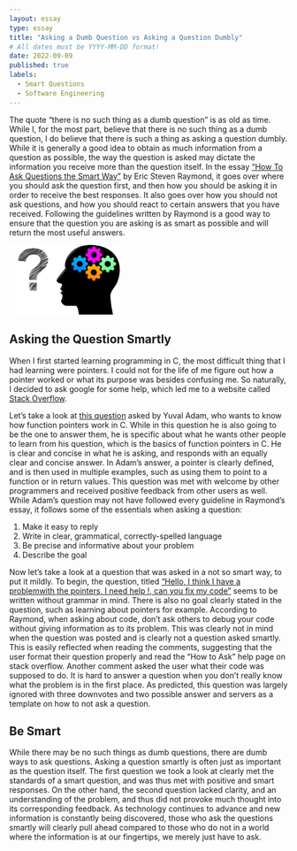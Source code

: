 ```yaml
---
layout: essay
type: essay
title: "Asking a Dumb Question vs Asking a Question Dumbly"
# All dates must be YYYY-MM-DD format!
date: 2022-09-09
published: true
labels:
  - Smart Questions
  - Software Engineering
---
```


The quote “there is no such thing as a dumb question” is as old as time. While I, for the most part, believe that there is no such thing as a dumb question, I do believe that there is such a thing as asking a question dumbly. While it is generally a good idea to obtain as much information from a question as possible, the way the question is asked may dictate the information you receive more than the question itself. In the essay [“How To Ask Questions the Smart Way”] by Eric Steven Raymond, it goes over where you should ask the question first, and then how you should be asking it in order to receive the best responses. It also goes over how you should not ask questions, and how you should react to certain answers that you have received. Following the guidelines written by Raymond is a good way to ensure that the question you are asking is as smart as possible and will return the most useful answers.

<img width="200px" class="rounded float-start pe-4" src="..\img\e11-reflect-on-smart-questions\Smart-Questions-for-Managers-to-Lead-Better.jpg">

## Asking the Question Smartly

When I first started learning programming in C, the most difficult thing that I had learning were pointers. I could not for the life of me figure out how a pointer worked or what its purpose was besides confusing me. So naturally, I decided to ask google for some help, which led me to a website called [Stack Overflow]. 

Let’s take a look at [this question] asked by Yuval Adam, who wants to know how function pointers work in C. While in this question he is also going to be the one to answer them, he is specific about what he wants other people to learn from his question, which is the basics of function pointers in C. He is clear and concise in what he is asking, and responds with an equally clear and concise answer. In Adam’s answer, a pointer is clearly defined, and is then used in multiple examples, such as using them to point to a function or in return values. This question was met with welcome by other programmers and received positive feedback from other users as well. While Adam’s question may not have followed every guideline in Raymond’s essay, it follows some of the essentials when asking a question:
  1. Make it easy to reply
  2. Write in clear, grammatical, correctly-spelled language
  3. Be precise and informative about your problem
  4. Describe the goal

Now let’s take a look at a question that was asked in a not so smart way, to put it mildly. To begin, the question, titled [“Hello, I think I have a problemwith the pointers, I need help !, can you fix my code”] seems to be written without grammar in mind. There is also no goal clearly stated in the question, such as learning about pointers for example. According to Raymond, when asking about code, don’t ask others to debug your code without giving information as to its problem. This was clearly not in mind when the question was posted and is clearly not a question asked smartly. This is easily reflected when reading the comments, suggesting that the user format their question properly and read the “How to Ask” help page on stack overflow. Another comment asked the user what their code was supposed to do. It is hard to answer a question when you don’t really know what the problem is in the first place. As predicted, this question was largely ignored with three downvotes and two possible answer and servers as a template on how to not ask a question.

## Be Smart

While there may be no such things as dumb questions, there are dumb ways to ask questions. Asking a question smartly is often just as important as the question itself. The first question we took a look at clearly met the standards of a smart question, and was thus met with positive and smart responses. On the other hand, the second question lacked clarity, and an understanding of the problem, and thus did not provoke much thought into its corresponding feedback. As technology continues to advance and new information is constantly being discovered, those who ask the questions smartly will clearly pull ahead compared to those who do not in a world where the information is at our fingertips, we merely just have to ask. 

[“How To Ask Questions the Smart Way”]: http://www.catb.org/esr/faqs/smart-questions.html
[Stack Overflow]: https://stackoverflow.com/
[this question]: https://stackoverflow.com/questions/840501/how-do-function-pointers-in-c-work
[“Hello, I think I have a problemwith the pointers, I need help !, can you fix my code”]: https://stackoverflow.com/questions/71990143/hello-i-think-i-have-a-problem-with-the-pointers-i-need-help-can-you-fix